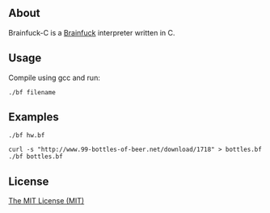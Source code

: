 ## About
Brainfuck-C is a [Brainfuck](http://en.wikipedia.org/wiki/Brainfuck) interpreter written in C.

## Usage
Compile using gcc and run:
```
./bf filename
```

## Examples
```
./bf hw.bf
```
```
curl -s "http://www.99-bottles-of-beer.net/download/1718" > bottles.bf
./bf bottles.bf
```

## License
[The MIT License (MIT)](http://opensource.org/licenses/mit-license.php)
